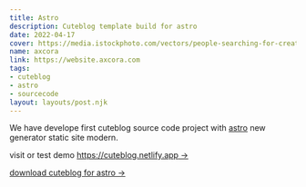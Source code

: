 ```yaml
---
title: Astro
description: Cuteblog template build for astro
date: 2022-04-17
cover: https://media.istockphoto.com/vectors/people-searching-for-creative-solutions-teamwork-business-concept-vector-id1306949457?k=20&m=1306949457&s=612x612&w=0&h=JmOIEsNPhtdWRPMHsQyY1B-7LrYHk45_na5dPi8hHsk=
name: axcora
link: https://website.axcora.com
tags:
- cuteblog
- astro
- sourcecode
layout: layouts/post.njk
---
```


We have develope first cuteblog source code project with [astro](https://astro.build) new generator static site modern.

visit or test demo [https://cuteblog.netlify.app →](https://cuteblog.netlify.app/)

[download cuteblog for astro →](https://github.com/mesinkasir/astro-website-template-themes-source-code-download)
